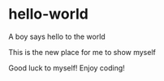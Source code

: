 # hello-world
A boy says hello to the world

This is the new place for me to show myself

Good luck to myself!
Enjoy coding!
